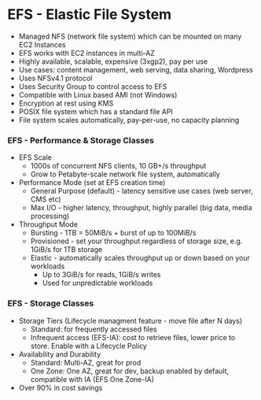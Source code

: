 # EFS - Elastic File System

* Managed NFS (network file system) which can be mounted on many EC2 Instances
* EFS works with EC2 instances in multi-AZ
* Highly available, scalable, expensive (3xgp2), pay per use
* Use cases: content management, web serving, data sharing, Wordpress
* Uses NFSv4.1 protocol
* Uses Security Group to control access to EFS
* Compatible with Linux based AMI (not Windows)
* Encryption at rest using KMS
* POSIX file system which has a standard file API
* File system scales automatically, pay-per-use, no capacity planning

### EFS - Performance & Storage Classes

* EFS Scale
  * 1000s of concurrent NFS clients, 10 GB+/s throughput
  * Grow to Petabyte-scale network file system, automatically
* Performance Mode (set at EFS creation time)
  * General Purpose (default) - latency sensitive use cases (web server, CMS etc)
  * Max I/O - higher latency, throughput, highly parallel (big data, media processing)
* Throughput Mode
  * Bursting - 1TB = 50MiB/s + burst of up to 100MiB/s
  * Provisioned - set your throughput regardless of storage size, e.g. 1GiB/s for 1TB storage
  * Elastic - automatically scales throughput up or down based on your workloads
    * Up to 3GiB/s for reads, 1GiB/s writes
    * Used for unpredictable workloads

### EFS - Storage Classes

* Storage Tiers (Lifecycle managment feature - move file after N days)
  * Standard: for frequently accessed files
  * Infrequent access (EFS-IA): cost to retrieve files, lower price to store. Enable with a Lifecycle Policy
* Availability and Durability
  * Standard: Multi-AZ, great for prod
  * One Zone: One AZ, great for dev, backup enabled by default, compatible with IA (EFS One Zone-IA)
* Over 90% in cost savings

